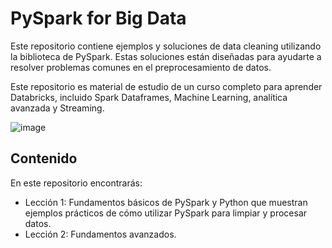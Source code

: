 # PySpark for Big Data

Este repositorio contiene ejemplos y soluciones de data cleaning utilizando la biblioteca de PySpark. Estas soluciones  están diseñadas para ayudarte a resolver problemas comunes en el preprocesamiento de datos.

Este repositorio es material de estudio de un curso completo para aprender Databricks, incluido Spark Dataframes, Machine Learning, analítica avanzada y Streaming.

![image](https://user-images.githubusercontent.com/73362049/232578890-690b3d6c-a073-4f05-b8f7-943a90cd2d8d.png)


## Contenido

En este repositorio encontrarás:

- Lección 1: Fundamentos básicos de PySpark y Python que muestran ejemplos prácticos de cómo utilizar PySpark para limpiar y procesar datos.
- Lección 2: Fundamentos avanzados.
